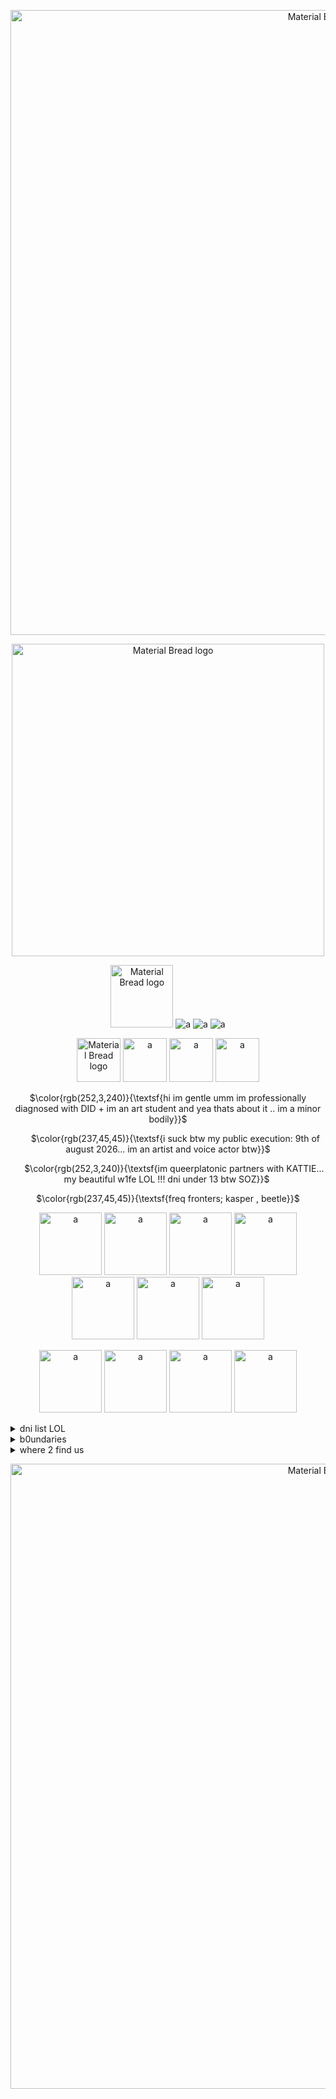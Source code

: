 <p align="center">
    <img width="1000" src="https://i.imgur.com/aQmdJ01.jpg" alt="Material Bread logo">
</p>

<p align="center">
    <img width="500" src="https://files.catbox.moe/ue58sn.png" alt="Material Bread logo"> 
</p>

<p align="center">
    <img width="100" src="https://pixelsafari.neocities.org/buttons/1newgrounds.gif" alt="Material Bread logo"> <img width="max" src="https://pixelsafari.neocities.org/buttons/2minecraft.png" alt="a"> <img width="max" src="https://pixelsafari.neocities.org/buttons/1disc6.gif" alt="a"> <img width="max" src="https://jugproductions.neocities.org/buttons/e23.gif" alt="a">
</p>

<p align="center">
    <img width="70" src="https://pixelsafari.neocities.org/misc/badge/ikea2.gif" alt="Material Bread logo"> <img width="70" src="https://pixelsafari.neocities.org/misc/badge/hottopic.gif" alt="a"> <img width="70" src="https://pixelsafari.neocities.org/misc/badge/host.gif" alt="a"> <img width="70" src="https://emocowboy.neocities.org/home/mygraphics/emoboy.png" alt="a">
</p>
   
  <p align="center">
   $\color{rgb(252,3,240)}{\textsf{hi im gentle umm im professionally diagnosed with DID + im an art student and yea thats about it .. im a minor bodily}}$
                    </p>
                    <p align="center">
‎ ‎ ‎ ‎ ‎    ‎ $\color{rgb(237,45,45)}{\textsf{‎i suck btw my public execution: 9th of august 2026... im an artist and voice actor btw}}$
                    </p>
<p align="center">
 ‎ ‎ ‎     ‎ ‎ $\color{rgb(252,3,240)}{\textsf{im queerplatonic partners with KATTIE... my beautiful w1fe LOL !!! dni under 13 btw SOZ}}$  ‎  
</p>
<p align="center">
   $\color{rgb(237,45,45)}{\textsf{freq fronters; kasper , beetle}}$  
</p>

<p align="center">
    <img width="100" src="https://64.media.tumblr.com/e5eeb1782b9b90125c10a9d71bf13d47/4c47cd4edf92f7ed-b5/s400x600/149b047dbb187d6d742f92439dfc8cb2c8ccc443.pnj" alt="a"> <img width="100" src="https://64.media.tumblr.com/be2fb73e409b7fab247fe05f5965b1ed/d9cd9d158edf3676-50/s400x600/3713d9bb6a510aad93637e6333e928610ff73595.pnj" alt="a"> <img width="100" src="https://64.media.tumblr.com/d482faa04cd6840a960df6d866a0b814/b6882806af6091a7-3a/s250x400/fc35035fb2aa6d98524fcf7751ce9fa2b09aed4f.pnj" alt="a"> <img width="100" src="https://jugproductions.neocities.org/asdfWOAOAAAHHH.webp" alt="a"> <img width="100" src="https://jugproductions.neocities.org/ngngngn.png" alt="a"> <img width="100" src="https://jugproductions.neocities.org/graphics/awesum%20stamp.png" alt="a"> <img width="100" src="https://jugproductions.neocities.org/art.webp" alt="a">
</p>
<p align="center">

<p align="center">
<img width="100" src="https://i.imgur.com/bxvmZJ4.gif" alt="a">  <img width="100" src="https://transbro.neocities.org/Graphics/Icons/Emo/054-deadisthenewalive.gif" alt="a">  <img width="100" src="https://i.imgur.com/Pbf5xuF.jpg" alt="a">  <img width="100" src="https://i.imgur.com/SiEkNYl.jpg" alt="a">
</p>

<details>
<summary>dni list LOL</summary>

<div style="width: 430px; height: 220px; background-color: white; border-color: hot-pink; border-width: 1px; border-style: dotted; color: #000000; font-size: 11px; overflow: auto;"><p>
<p>fictokins (except rick sorry) , "irls" , endosystems , proshippers , shotacons , spawnists / any cultist tbh , zionists / pro war , just w3ird people in general LOL. 𝗴𝗲𝗻𝘂𝗶𝗻𝗲𝗹𝘆 𝗶 𝗱𝗼𝗻𝘁 𝗸𝗻𝗼𝘄 𝘄𝗵𝗼 𝗻3𝗲𝗱𝘀 𝘁𝗼 𝗵𝗲𝗮𝗿 𝘁𝗵𝗶𝘀 𝗯𝘂𝘁 𝘀𝗲𝗹𝗳 𝗱𝗶𝗮𝗴𝗻𝗼𝘀𝗲𝗱 𝘀𝘆𝘀𝘁𝗲𝗺𝘀/𝗽𝗹𝘂𝗿𝗮𝗹𝘀 (𝗮𝗸𝗮 𝗻𝗼𝘁 𝗵𝗮𝘃𝗶𝗻𝗴 𝗮 𝗱𝗶𝗮𝗴𝗻𝗼𝘀𝗶𝘀 𝗼𝗿 𝗯𝗲𝗶𝗻𝗴 𝗺𝗲𝗱𝗶𝗰𝗮𝗹𝗹𝘆 𝗿𝗲𝗰𝗼𝗻𝗼𝗴𝗶𝘇𝗲𝗱) 𝗽𝗹𝗲𝗮𝘀𝗲 𝗽𝗹𝗲𝗮𝘀𝗲 𝘀𝘁𝗮𝘆 𝗮𝘄𝗮𝘆 𝗳𝗿𝗼𝗺 𝗺𝗲, 𝗴𝗲𝗻𝘂𝗶𝗻𝗲𝗹𝘆. 𝗶𝘁 𝗺𝗮𝗸𝗲𝘀 𝘂𝗻𝗰𝗼𝗺𝗳𝗼𝗿𝘁𝗮𝗯𝗹𝗲 𝘁𝗵𝗮𝘁 𝗽𝗲𝗼𝗽𝗹𝗲 𝗮𝗿𝗲 𝘀𝗲𝗹𝗳 𝗱𝗶𝗮𝗴𝗻𝗼𝘀𝗶𝗻𝗴 𝘁𝗵𝗲𝗺𝘀𝗲𝗹𝘃3𝘀 𝘄𝗶𝘁𝗵 𝗮 𝘀𝗲𝗿𝗶𝗼𝘂𝘀 𝗶𝘀𝘀𝘂𝗲 𝘁𝗵𝗮𝘁 𝗶𝘃𝗲 𝗯𝗲𝗲𝗻 𝘀𝘁𝗿𝘂𝗴𝗴𝗹𝗶𝗻𝗴 𝘄 𝗺𝘆 𝘄𝗵0𝗹𝗲 𝗹𝗶𝗳𝗲 𝗟𝗢𝗟. 𝗽𝗹𝗲𝗮𝘀𝗲 𝗳𝗼𝗿 𝘁𝗵𝗲 𝗹𝗼𝘃𝗲 𝗼𝗳 𝗴𝗼𝗱 𝗶𝗳 𝘆𝗼𝘂 𝘀𝘂𝘀𝗽𝗲𝗰𝘁 𝗗𝗜𝗗 𝗼𝗿 𝗮𝗻𝘆 𝗱𝗶𝘀𝘀𝗼𝗰𝗶𝗮𝘁𝗶𝘃𝗲 𝗱𝗶𝘀𝗼𝗿𝗱𝗲𝗿 𝗴𝗼 𝘀𝗲𝗲𝗸 𝗵𝗲𝗹𝗽 𝗯𝗲𝗳𝗼𝗿𝗲 𝗽𝗹𝗮𝘀𝘁𝗲𝗿𝗶𝗻𝗴 "𝗢𝗛 𝗜𝗠 𝗔 𝗦𝗬𝗦𝗧𝗘𝗠 𝗜 𝗛𝗔𝗩𝗘 𝘅 𝗗𝗜𝗦𝗢𝗥𝗗𝗘𝗥" 𝗼𝗻 𝘆𝗼𝘂𝗿 𝘀𝗼𝗰𝗶𝗮𝗹𝘀, 𝗼𝗻 𝘆𝗼𝘂𝗿 𝗽𝗮𝗴𝗲, 𝗮𝗻𝘆𝘁𝗵𝗶𝗻𝗴. medically reconogized systems are VERY free to interact with us by the way (literally our partner is one) </p>
</p></div></details>

<details>
<summary>b0undaries</summary>

<div style="width: 430px; height: 220px; background-color: white; border-color: hot-pink; border-width: 1px; border-style: dotted; color: #000000; font-size: 11px; overflow: auto;"><p>
<p>please do not c+h unless youre friends with me (its just weird to pretend to cuddle with a stranger), also please dont flirt with me or any of my alters as it makes us very uncomfortable since we have a queerplatonic partner. yeah thats about it LOL!!! different alters have different boundaries, and i have no control over that man LOL, most of us will put a tag in the name displaying our interaction status (aka dniuf, iwec, you get it LOLOLOL 0.o) ,, if you overstep my boundaries on accident its like, totally chill man LOL juttts dont do it on purpose really xD</p>
</p></div></details>

<details>
<summary>where 2 find us</summary>

<div style="width: 430px; height: 220px; background-color: white; border-color: hot-pink; border-width: 1px; border-style: dotted; color: #000000; font-size: 11px; overflow: auto;"><p>
<p>usually we are near the outside of the market , outside the library or in the library , at the docks and rarely in the bakery ALWAYS in safe server <a href="https://jugproductions.neocities.org/"><img src="https://jugproductions.neocities.org/web%20adopts/cheeseadopt.png"></a>
        </p>
</p></div></details>

<p align="center">
    <img width="1000" src="https://i.imgur.com/aQmdJ01.jpg" alt="Material Bread logo">
</p>
        
